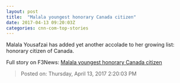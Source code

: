 ```yaml
---
layout: post
title:  "Malala youngest honorary Canada citizen"
date: 2017-04-13 09:20:03Z
categories: cnn-com-top-stories
---
```


Malala Yousafzai has added yet another accolade to her growing list: honorary citizen of Canada.


Full story on F3News: [Malala youngest honorary Canada citizen](http://www.f3nws.com/n/kpqJtD)

> Posted on: Thursday, April 13, 2017 2:20:03 PM
